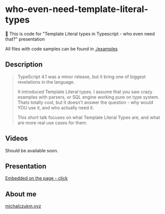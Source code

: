 # who-even-need-template-literal-types

👋 This is code for "Template Literal types in Typescript - who even need that?" presentation

All files with code samples can be found in [./examples](./examples)

## Description

> TypeScript 4.1 was a minor release, but it bring one of biggest revelations in the language.
>
> It introduced Template Literal types. I assume that you saw crazy examples with parsers, or SQL engine working pure on type system.
> Thats totally cool, but it doesn't answer the question - why would YOU use it, and who actually need it.
>
> This short talk focuses on what Template Literal Types are, and what are more real use cases for them.

## Videos

Should be available soon.

## Presentation

[Embedded on the page - click](https://michalczukm.github.io/typescript-who-even-need-template-literal-types-presentation/)

## About me

[michalczukm.xyz](https://michalczukm.xyz)
